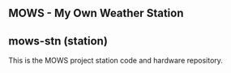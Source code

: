 ## MOWS - My Own Weather Station
## mows-stn (station)
This is the MOWS project station code and hardware repository.